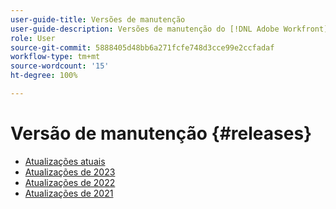 ```yaml
---
user-guide-title: Versões de manutenção
user-guide-description: Versões de manutenção do [!DNL Adobe Workfront]
role: User
source-git-commit: 5888405d48bb6a271fcfe748d3cce99e2ccfadaf
workflow-type: tm+mt
source-wordcount: '15'
ht-degree: 100%

---
```



# Versão de manutenção {#releases}

+ [Atualizações atuais](current-updates.md)
+ [Atualizações de 2023](2023-updates.md)
+ [Atualizações de 2022](2022-updates.md)
+ [Atualizações de 2021](2021-updates.md)

<!--

Articles must be added to this TOC file in order to render.

Use this list format to specify links to articles and section headings that expand and collapse in the left rail of the user guide.

An article link CANNOT be used as a section heading.

2022 Updates https://one.workfront.com/s/article/Workfront-Maintenance-Updates-1882317350
2021 Updates https://one.workfront.com/s/article/Workfront-Maintenance-Updates-Archive-2021


-->
